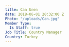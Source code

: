 ```yaml
---
title: Can Unen
date: 2018-06-01 20:32:00 Z
Photo: "/uploads/Can.jpg"
Member Type:
  Is Staff: true
Job Title: Country Manager
Country: Turkey
---
```


